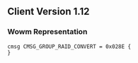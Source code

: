 ## Client Version 1.12

### Wowm Representation
```rust,ignore
cmsg CMSG_GROUP_RAID_CONVERT = 0x028E {
}

```
